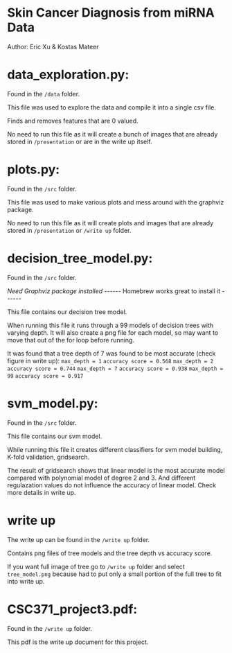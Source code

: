 # Skin Cancer Diagnosis from miRNA Data
Author: Eric Xu & Kostas Mateer

# data_exploration.py:
Found in the `/data` folder.

This file was used to explore the data and compile it into a single csv file.

Finds and removes features that are 0 valued.

No need to run this file as it will create a bunch of images that are already
    stored in `/presentation` or are in the write up itself.

# plots.py:
Found in the `/src` folder.

This file was used to make various plots and mess around with the graphviz package.

No need to run this file as it will create plots and images that are already
    stored in `/presentation` or `/write up` folder.

# decision_tree_model.py:
Found in the `/src` folder.

*Need Graphviz package installed*
------ Homebrew works great to install it ------ 

This file contains our decision tree model.

When running this file it runs through a 99 models of decision trees with varying depth.
It will also create a png file for each model, so may want to move that out of the for loop
before running.

It was found that a tree depth of 7 was found to be most accurate (check figure in write up):
    `max_depth = 1` `accuracy score = 0.568`
    `max_depth = 2` `accuracy score = 0.744`
    `max_depth = 7` `accuracy score = 0.938`
    `max_depth = 99` `accuracy score = 0.917`

# svm_model.py:
Found in the `/src` folder.

This file contains our svm model.

While running this file it creates different classifiers for svm model building, K-fold validation, gridsearch.

The result of gridsearch shows that linear model is the most accurate model compared with polynomial model of degree 2 and 3. And different regulazation values do not influence the accuracy of linear model. Check more details in write up.

# write up
The write up can be found in the `/write up` folder.

Contains png files of tree models and the tree depth vs accuracy score.

If you want full image of tree go to `/write up` folder and select `tree_model.png` because had to put only a small
portion of the full tree to fit into write up.

# CSC371_project3.pdf:
Found in the `/write up` folder.

This pdf is the write up document for this project.


